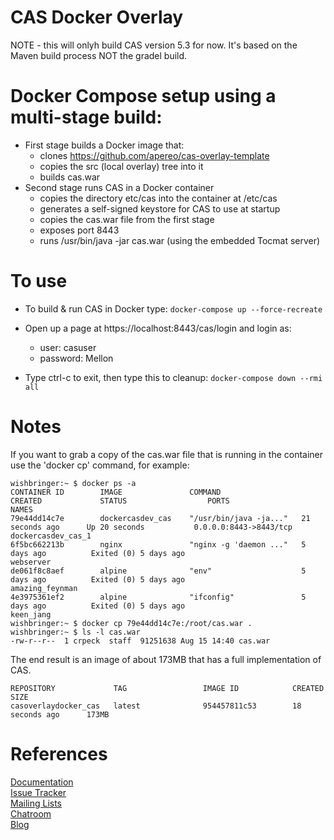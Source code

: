 CAS Docker Overlay
==================
NOTE - this will onlyh build CAS version 5.3 for now. It's based on the Maven build process
       NOT the gradel build.

# Docker Compose setup using a multi-stage build:
* First stage builds a Docker image that:
  * clones https://github.com/apereo/cas-overlay-template
  * copies the src (local overlay) tree into it
  * builds cas.war
* Second stage runs CAS in a Docker container
  * copies the directory etc/cas into the container at /etc/cas
  * generates a self-signed keystore for CAS to use at startup
  * copies the cas.war file from the first stage
  * exposes port 8443
  * runs /usr/bin/java -jar cas.war (using the embedded Tocmat server)

To use
=====
* To build & run CAS in Docker type:
```docker-compose up --force-recreate```

* Open up a page at https://localhost:8443/cas/login and login as:
  * user: casuser
  * password: Mellon

* Type ctrl-c to exit, then type this to cleanup:
```docker-compose down --rmi all```

Notes
=====
If you want to grab a copy of the cas.war file that is running in the container use the 'docker cp' command, for example:
```
wishbringer:~ $ docker ps -a
CONTAINER ID        IMAGE               COMMAND                  CREATED             STATUS                  PORTS                    NAMES
79e44dd14c7e        dockercasdev_cas    "/usr/bin/java -ja..."   21 seconds ago      Up 20 seconds           0.0.0.0:8443->8443/tcp   dockercasdev_cas_1
6f5bc662213b        nginx               "nginx -g 'daemon ..."   5 days ago          Exited (0) 5 days ago                            webserver
de061f8c8aef        alpine              "env"                    5 days ago          Exited (0) 5 days ago                            amazing_feynman
4e3975361ef2        alpine              "ifconfig"               5 days ago          Exited (0) 5 days ago                            keen_jang
wishbringer:~ $ docker cp 79e44dd14c7e:/root/cas.war .
wishbringer:~ $ ls -l cas.war
-rw-r--r--  1 crpeck  staff  91251638 Aug 15 14:40 cas.war
```

The end result is an image of about 173MB that has a full implementation of CAS.
```
REPOSITORY             TAG                 IMAGE ID            CREATED             SIZE
casoverlaydocker_cas   latest              954457811c53        18 seconds ago      173MB
```

References
==========
[Documentation](https://apereo.github.io/cas/5.1.x/index.html)  
[Issue Tracker](https://github.com/apereo/cas/issues)  
[Mailing Lists](https://apereo.github.io/cas/Mailing-Lists.html)  
[Chatroom](https://gitter.im/apereo/cas)  
[Blog](https://apereo.github.io/)  
